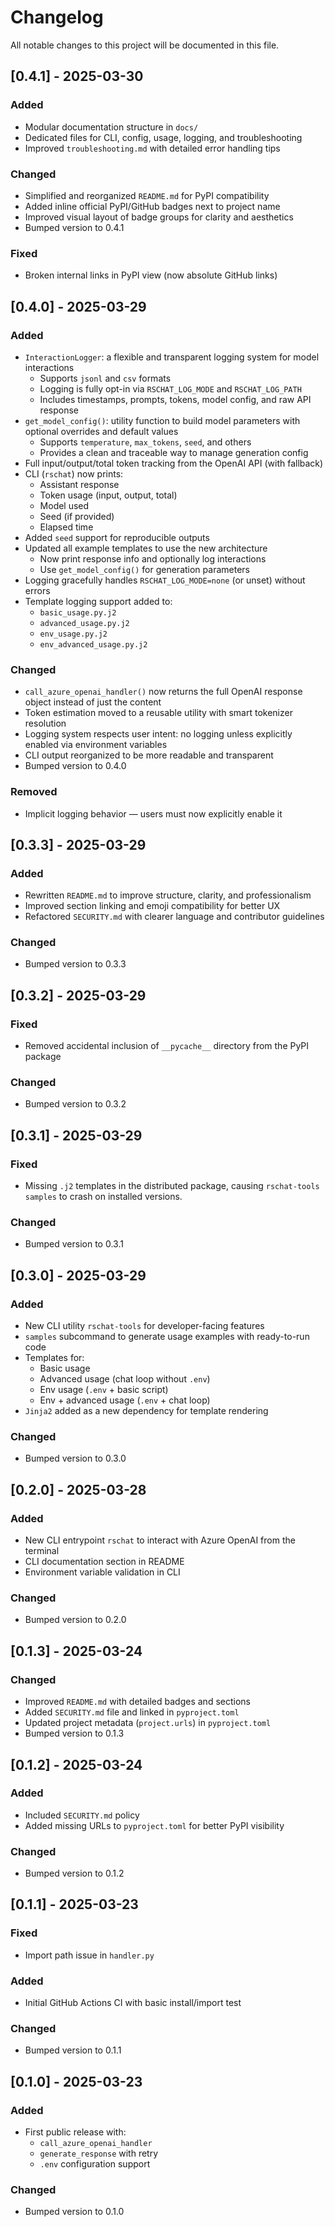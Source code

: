 # Changelog

All notable changes to this project will be documented in this file.

## [0.4.1] - 2025-03-30

### Added
- Modular documentation structure in `docs/`
- Dedicated files for CLI, config, usage, logging, and troubleshooting
- Improved `troubleshooting.md` with detailed error handling tips

### Changed
- Simplified and reorganized `README.md` for PyPI compatibility
- Added inline official PyPI/GitHub badges next to project name
- Improved visual layout of badge groups for clarity and aesthetics
- Bumped version to 0.4.1

### Fixed
- Broken internal links in PyPI view (now absolute GitHub links)

## [0.4.0] - 2025-03-29
### Added
- `InteractionLogger`: a flexible and transparent logging system for model interactions
  - Supports `jsonl` and `csv` formats
  - Logging is fully opt-in via `RSCHAT_LOG_MODE` and `RSCHAT_LOG_PATH`
  - Includes timestamps, prompts, tokens, model config, and raw API response
- `get_model_config()`: utility function to build model parameters with optional overrides and default values
  - Supports `temperature`, `max_tokens`, `seed`, and others
  - Provides a clean and traceable way to manage generation config
- Full input/output/total token tracking from the OpenAI API (with fallback)
- CLI (`rschat`) now prints:
  - Assistant response
  - Token usage (input, output, total)
  - Model used
  - Seed (if provided)
  - Elapsed time
- Added `seed` support for reproducible outputs
- Updated all example templates to use the new architecture
  - Now print response info and optionally log interactions
  - Use `get_model_config()` for generation parameters
- Logging gracefully handles `RSCHAT_LOG_MODE=none` (or unset) without errors
- Template logging support added to:
  - `basic_usage.py.j2`
  - `advanced_usage.py.j2`
  - `env_usage.py.j2`
  - `env_advanced_usage.py.j2`

### Changed
- `call_azure_openai_handler()` now returns the full OpenAI response object instead of just the content
- Token estimation moved to a reusable utility with smart tokenizer resolution
- Logging system respects user intent: no logging unless explicitly enabled via environment variables
- CLI output reorganized to be more readable and transparent
- Bumped version to 0.4.0

### Removed
- Implicit logging behavior — users must now explicitly enable it


## [0.3.3] - 2025-03-29
### Added
- Rewritten `README.md` to improve structure, clarity, and professionalism
- Improved section linking and emoji compatibility for better UX
- Refactored `SECURITY.md` with clearer language and contributor guidelines

### Changed
- Bumped version to 0.3.3

## [0.3.2] - 2025-03-29
### Fixed
- Removed accidental inclusion of `__pycache__` directory from the PyPI package

### Changed
- Bumped version to 0.3.2

## [0.3.1] - 2025-03-29
### Fixed
- Missing `.j2` templates in the distributed package, causing `rschat-tools samples` to crash on installed versions.

### Changed
- Bumped version to 0.3.1

## [0.3.0] - 2025-03-29
### Added
- New CLI utility `rschat-tools` for developer-facing features
- `samples` subcommand to generate usage examples with ready-to-run code
- Templates for:
  - Basic usage
  - Advanced usage (chat loop without `.env`)
  - Env usage (`.env` + basic script)
  - Env + advanced usage (`.env` + chat loop)
- `Jinja2` added as a new dependency for template rendering

### Changed
- Bumped version to 0.3.0

## [0.2.0] - 2025-03-28
### Added
- New CLI entrypoint `rschat` to interact with Azure OpenAI from the terminal
- CLI documentation section in README
- Environment variable validation in CLI

### Changed
- Bumped version to 0.2.0

## [0.1.3] - 2025-03-24
### Changed
- Improved `README.md` with detailed badges and sections
- Added `SECURITY.md` file and linked in `pyproject.toml`
- Updated project metadata (`project.urls`) in `pyproject.toml`
- Bumped version to 0.1.3

## [0.1.2] - 2025-03-24
### Added
- Included `SECURITY.md` policy
- Added missing URLs to `pyproject.toml` for better PyPI visibility

### Changed
- Bumped version to 0.1.2

## [0.1.1] - 2025-03-23
### Fixed
- Import path issue in `handler.py`

### Added
- Initial GitHub Actions CI with basic install/import test

### Changed
- Bumped version to 0.1.1

## [0.1.0] - 2025-03-23
### Added
- First public release with:
  - `call_azure_openai_handler`
  - `generate_response` with retry
  - `.env` configuration support

### Changed
- Bumped version to 0.1.0